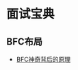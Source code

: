 # 面试宝典

## BFC布局

- [BFC神奇背后的原理](http://www.cnblogs.com/lhb25/p/inside-block-formatting-ontext.html)
